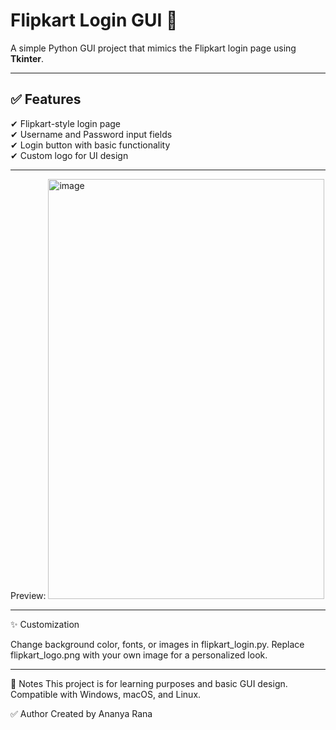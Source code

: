 # Flipkart Login GUI 🛒

A simple Python GUI project that mimics the Flipkart login page using **Tkinter**.

---

## ✅ Features
✔ Flipkart-style login page  
✔ Username and Password input fields  
✔ Login button with basic functionality  
✔ Custom logo for UI design  

---
Preview:
<img width="442" height="672" alt="image" src="https://github.com/user-attachments/assets/1591e70b-c9f2-465d-bce4-24e987ca415a" />

---

✨ Customization

Change background color, fonts, or images in flipkart_login.py.
Replace flipkart_logo.png with your own image for a personalized look.

---

📌 Notes
This project is for learning purposes and basic GUI design.
Compatible with Windows, macOS, and Linux.

✅ Author
Created by Ananya Rana





